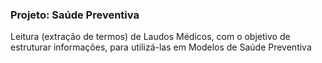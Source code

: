 
### Projeto:  Saúde Preventiva

Leitura (extração de termos) de Laudos Médicos, com o objetivo de estruturar informações, para utilizá-las em Modelos de Saúde Preventiva
